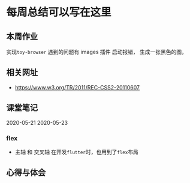 # 每周总结可以写在这里

## 本周作业
实现`toy-browser` 遇到的问题有 images 插件 启动报错，
生成一张黑色的图，
## 相关网址
- https://www.w3.org/TR/2011/REC-CSS2-20110607
## 课堂笔记
2020-05-21
2020-05-23
### flex
- 主轴 和 交叉轴
在开发`flutter`时，也用到了`flex`布局

## 心得与体会